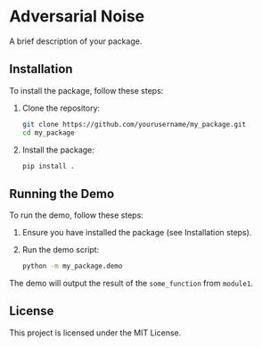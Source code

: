 # Adversarial Noise

A brief description of your package.

## Installation

To install the package, follow these steps:

1. Clone the repository:
    ```bash
    git clone https://github.com/yourusername/my_package.git
    cd my_package
    ```

2. Install the package:
    ```bash
    pip install .
    ```

## Running the Demo

To run the demo, follow these steps:

1. Ensure you have installed the package (see Installation steps).

2. Run the demo script:
    ```bash
    python -m my_package.demo
    ```

The demo will output the result of the `some_function` from `module1`.

## License

This project is licensed under the MIT License.
